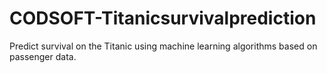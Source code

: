 # CODSOFT-Titanicsurvivalprediction
Predict survival on the Titanic using machine learning algorithms based on passenger data.

